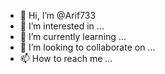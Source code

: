 - 👋 Hi, I’m @Arif733
- 👀 I’m interested in ...
- 🌱 I’m currently learning ...
- 💞️ I’m looking to collaborate on ...
- 📫 How to reach me ...

<!---
Arif733/Arif733 is a ✨ special ✨ repository because its `README.md` (this file) appears on your GitHub profile.
You can click the Preview link to take a look at your changes.
--->
